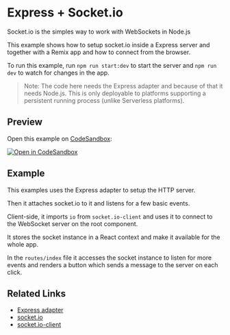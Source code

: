 # Express + Socket.io

Socket.io is the simples way to work with WebSockets in Node.js

This example shows how to setup socket.io inside a Express server and together with a Remix app and how to connect from the browser.

To run this example, run `npm run start:dev` to start the server and `npm run dev` to watch for changes in the app.

> Note: The code here needs the Express adapter and because of that it needs Node.js. This is only deployable to platforms supporting a persistent running process (unlike Serverless platforms).

## Preview

Open this example on [CodeSandbox](https://codesandbox.com):

[![Open in CodeSandbox](https://codesandbox.io/static/img/play-codesandbox.svg)](https://codesandbox.io/s/github/remix-run/remix/tree/main/examples/socket.io)

## Example

This examples uses the Express adapter to setup the HTTP server.

Then it attaches socket.io to it and listens for a few basic events.

Client-side, it imports `io` from `socket.io-client` and uses it to connect to the WebSocket server on the root component.

It stores the socket instance in a React context and make it available for the whole app.

In the `routes/index` file it accesses the socket instance to listen for more events and renders a button which sends a message to the server on each click.

## Related Links

- [Express adapter](https://remix.run/other-api/adapter#createrequesthandler)
- [socket.io](https://socket.io/)
- [socket.io-client](https://www.npmjs.com/package/socket.io-client)
